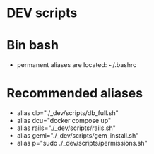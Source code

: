 # DEV scripts

# Bin bash
* permanent aliases are located: ~/.bashrc

# Recommended aliases
* alias db="./_dev/scripts/db_full.sh"
* alias dcu="docker compose up"
* alias rails="./_dev/scripts/rails.sh"
* alias gemi="./_dev/scripts/gem_install.sh"
* alias p="sudo ./_dev/scripts/permissions.sh"